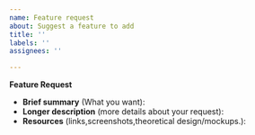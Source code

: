```yaml
---
name: Feature request
about: Suggest a feature to add
title: ''
labels: ''
assignees: ''

---
```


**Feature Request**
- **Brief summary** (What you want):
- **Longer description** (more details about your request):
- **Resources** (links,screenshots,theoretical design/mockups.):
